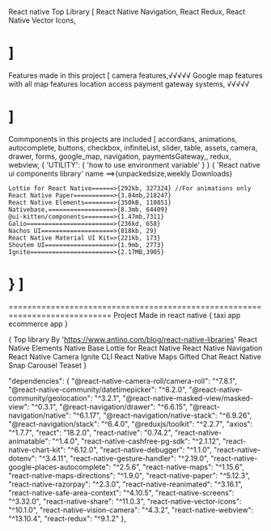 React native Top Library 
[
   React Native Navigation,
   React Redux,
   React Native Vector Icons,

]
============================================================================
Features made in this project
[
  camera features,√√√√√
  Google map features with all map features location access 
  payment gateway systems, √√√√√

]
============================================================================
Commponents in this projects are included
[
  accordians,
  animations,
  autocomplete,
  buttons,
  checkbox,
  infiniteList,
  slider,
  table,
  assets,
  camera,
  drawer,
  forms,
  google_map,
  navigation,
  paymentsGateway,,
  redux,
  webview,
  {
    'UTILITY': {
      'how to use environment variable'
    }
  }
  {
    'React native ui components library'
    name ==>{unpackedsize,weekly Downloads}

    Lottie for React Native======>{292kb, 327324} //For animations only
    React Native Paper===========>{3.84mb,218247}
    React Native Elements========>{350kB, 110851}
    Nativebase,==================>{8.3mb, 64409}
    @ui-kitten/components========>{1.47mb,7311}
    Galio========================>{236kd, 658}
    Nachos UI====================>{818kb, 29}
    React Native Material UI Kit=>{221kb, 173}
    Shoutem UI===================>{1.9mb, 2773}
    Ignite=======================>{2.17MB,3905}
  }
]
============================================================================
============================================================================
Project Made in react native
{
  taxi app 
  ecommerce app
}


{
Top library By 'https://www.antino.com/blog/react-native-libraries'
React Native Elements
Native Base
Lottie for React Native
React Native Navigation
React Native Camera
Ignite CLI
React Native Maps
Gifted Chat
React Native Snap Carousel
Teaset
}


  "dependencies": {
    "@react-native-camera-roll/camera-roll": "^7.8.1",
    "@react-native-community/datetimepicker": "^8.2.0",
    "@react-native-community/geolocation": "^3.2.1",
    "@react-native-masked-view/masked-view": "^0.3.1",
    "@react-navigation/drawer": "^6.6.15",
    "@react-navigation/native": "^6.1.17",
    "@react-navigation/native-stack": "^6.9.26",
    "@react-navigation/stack": "^6.4.0",
    "@reduxjs/toolkit": "^2.2.7",
    "axios": "^1.7.7",
    "react": "18.2.0",
    "react-native": "0.74.2",
    "react-native-animatable": "^1.4.0",
    "react-native-cashfree-pg-sdk": "^2.1.12",
    "react-native-chart-kit": "^6.12.0",
    "react-native-debugger": "^1.1.0",
    "react-native-dotenv": "^3.4.11",
    "react-native-gesture-handler": "^2.19.0",
    "react-native-google-places-autocomplete": "^2.5.6",
    "react-native-maps": "^1.15.6",
    "react-native-maps-directions": "^1.9.0",
    "react-native-paper": "^5.12.3",
    "react-native-razorpay": "^2.3.0",
    "react-native-reanimated": "^3.16.1",
    "react-native-safe-area-context": "^4.10.5",
    "react-native-screens": "^3.32.0",
    "react-native-share": "^11.0.3",
    "react-native-vector-icons": "^10.1.0",
    "react-native-vision-camera": "^4.3.2",
    "react-native-webview": "^13.10.4",
    "react-redux": "^9.1.2"
  },



